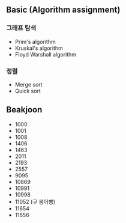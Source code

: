﻿## Basic (Algorithm assignment)
### 그래프 탐색
* Prim's algorithm
* Kruskal's algorithm
* Floyd Warshall algorithm

### 정렬
* Merge sort
* Quick sort

## Beakjoon
* 1000
* 1001
* 1008
* 1406
* 1463
* 2011
* 2193
* 2557
* 9095
* 10869
* 10991
* 10998
* 11052 (구 붕어빵)
* 11654
* 11656
